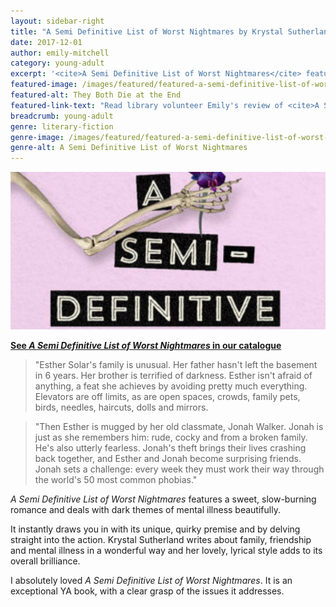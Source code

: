 ```yaml
---
layout: sidebar-right
title: "A Semi Definitive List of Worst Nightmares by Krystal Sutherland"
date: 2017-12-01
author: emily-mitchell
category: young-adult
excerpt: '<cite>A Semi Definitive List of Worst Nightmares</cite> features a sweet, slow-burning romance and deals with dark themes of mental illness beautifully.'
featured-image: /images/featured/featured-a-semi-definitive-list-of-worst-nightmares.jpg
featured-alt: They Both Die at the End
featured-link-text: "Read library volunteer Emily's review of <cite>A Semi Definitive List of Worst Nightmares</cite>, by Krystal Sutherland."
breadcrumb: young-adult
genre: literary-fiction
genre-image: /images/featured/featured-a-semi-definitive-list-of-worst-nightmares-genre.jpg
genre-alt: A Semi Definitive List of Worst Nightmares
---
```


![A Semi Definitive List of Worst Nightmares](/images/featured/featured-a-semi-definitive-list-of-worst-nightmares.jpg)

**[See <cite>A Semi Definitive List of Worst Nightmares</cite> in our catalogue](https://suffolk.spydus.co.uk/cgi-bin/spydus.exe/ENQ/OPAC/BIBENQ?BRN=2195418)**

> "Esther Solar's family is unusual. Her father hasn't left the basement in 6 years. Her brother is terrified of darkness. Esther isn't afraid of anything, a feat she achieves by avoiding pretty much everything. Elevators are off limits, as are open spaces, crowds, family pets, birds, needles, haircuts, dolls and mirrors.

> "Then Esther is mugged by her old classmate, Jonah Walker. Jonah is just as she remembers him: rude, cocky and from a broken family. He's also utterly fearless. Jonah's theft brings their lives crashing back together, and Esther and Jonah become surprising friends. Jonah sets a challenge: every week they must work their way through the world's 50 most common phobias."

<cite>A Semi Definitive List of Worst Nightmares</cite> features a sweet, slow-burning romance and deals with dark themes of mental illness beautifully.

It instantly draws you in with its unique, quirky premise and by delving straight into the action. Krystal Sutherland writes about family, friendship and mental illness in a wonderful way and her lovely, lyrical style adds to its overall brilliance.

I absolutely loved <cite>A Semi Definitive List of Worst Nightmares</cite>. It is an exceptional YA book, with a clear grasp of the issues it addresses.
